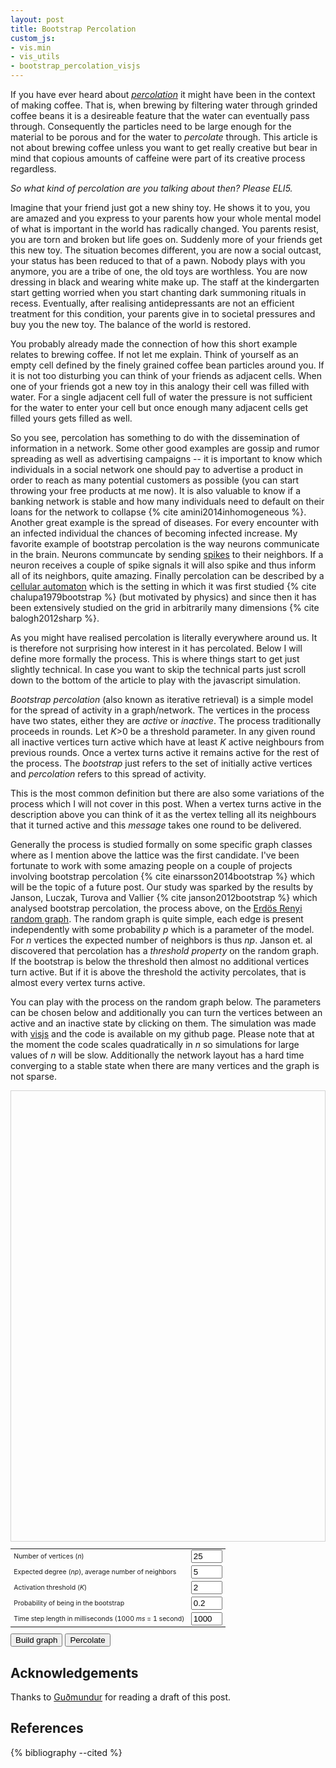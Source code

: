 ```yaml
---
layout: post
title: Bootstrap Percolation
custom_js:
- vis.min
- vis_utils
- bootstrap_percolation_visjs
---
```

If you have ever heard about
*[percolation](https://en.wikipedia.org/wiki/Percolation "Percolation on
Wikipedia")* it might have been in the context of making coffee. That
is, when brewing by filtering water through grinded coffee beans it is a
desireable feature that the water can eventually pass through.
Consequently the particles need to be large enough for the material to
be porous and for the water to *percolate* through. This article is not
about brewing coffee unless you want to get really creative but bear in
mind that copious amounts of caffeine were part of its creative process
regardless.

*So what kind of percolation are you talking about then? Please ELI5.*

Imagine that your friend just got a new shiny toy. He shows it to you,
you are amazed and you express to your parents how your whole mental
model of what is important in the world has radically changed. You
parents resist, you are torn and broken but life goes on. Suddenly more
of your friends get this new toy. The situation becomes different, you
are now a social outcast, your status has been reduced to that of a
pawn. Nobody plays with you anymore, you are a tribe of one, the old
toys are worthless. You are now dressing in black and wearing white make
up. The staff at the kindergarten start getting worried when you start
chanting dark summoning rituals in recess. Eventually, after realising
antidepressants are not an efficient treatment for this condition, your
parents give in to societal pressures and buy you the new toy. The
balance of the world is restored.

You probably already made the connection of how this short example
relates to brewing coffee. If not let me explain. Think of yourself as
an empty cell defined by the finely grained coffee bean particles around
you. If it is not too disturbing you can think of your friends as
adjacent cells. When one of your friends got a new toy in this analogy
their cell was filled with water. For a single adjacent cell full of
water the pressure is not sufficient for the water to enter your cell
but once enough many adjacent cells get filled yours gets filled as
well.

So you see, percolation has something to do with the dissemination of
information in a network. Some other good examples are gossip and rumor
spreading as well as advertising campaigns -- it is important to know
which individuals in a social network one should pay to advertise a
product in order to reach as many potential customers as possible (you
can start throwing your free products at me now). It is also valuable to
know if a banking network is stable and how many individuals need to
default on their loans for the network to collapse {% cite
amini2014inhomogeneous %}. Another great example is the spread of
diseases. For every encounter with an infected individual the chances
of becoming infected increase. My favorite example of bootstrap
percolation is the way neurons communicate in the brain. Neurons
communcate by sending
[spikes](https://en.wikipedia.org/wiki/Neural_coding) to their
neighbors. If a neuron receives a couple of spike signals it will also
spike and thus inform all of its neighbors, quite amazing. Finally
percolation can be described by a [cellular
automaton](https://en.wikipedia.org/wiki/Cellular_automaton) which is
the setting in which it was first studied {% cite chalupa1979bootstrap
%} (but motivated by physics) and since then it has been extensively
studied on the grid in arbitrarily many dimensions {% cite
balogh2012sharp %}.

As you might have realised percolation is literally everywhere around
us. It is therefore not surprising how interest in it has percolated.
Below I will define more formally the process. This is where things
start to get just slightly technical. In case you want to skip the
technical parts just scroll down to the bottom of the article to play
with the javascript simulation.

*Bootstrap percolation* (also known as iterative retrieval) is a simple
model for the spread of activity in a graph/network. The vertices in the
process have two states, either they are *active* or *inactive*. The
process traditionally proceeds in rounds. Let *K*>0 be a threshold
parameter. In any given round all inactive vertices turn active which
have at least *K* active neighbours from previous rounds. Once a vertex
turns active it remains active for the rest of the process. The
*bootstrap* just refers to the set of initially active vertices and
*percolation* refers to this spread of activity.

This is the most common definition but there are also some variations of
the process which I will not cover in this post. When a vertex turns
active in the description above you can think of it as the vertex
telling all its neighbours that it turned active and this *message*
takes one round to be delivered.

Generally the process is studied formally on some specific graph classes
where as I mention above the lattice was the first candidate. I've been
fortunate to work with some amazing people on a couple of projects
involving bootstrap percolation {% cite einarsson2014bootstrap %} which
will be the topic of a future post. Our study was sparked by the results
by Janson, Luczak, Turova and Vallier {% cite janson2012bootstrap %}
which analysed bootstrap percolation, the process above, on the [Erdös
Renyi random graph](https://en.wikipedia.org/wiki/Erdős–Rényi_model).
The random graph is quite simple, each edge is present independently
with some probability *p* which is a parameter of the model. For *n*
vertices the expected number of neighbors is thus *np*. Janson et. al
discovered that percolation has a *threshold property* on the random
graph. If the bootstrap is below the threshold then almost no additional
vertices turn active. But if it is above the threshold the activity
percolates, that is almost every vertex turns active.

You can play with the process on the random graph below. The parameters
can be chosen below and additionally you can turn the vertices between
an active and an inactive state by clicking on them. The simulation was
made with [visjs](http://visjs.org) and the code is available on my
github page. Please note that at the moment the code scales
quadratically in *n* so simulations for large values of *n* will be
slow. Additionally the network layout has a hard time converging to a
stable state when there are many vertices and the graph is not sparse.

<div id="mynetwork" style="max-width: 720px; height: 720px;border: 1px solid lightgray;"></div>

<form onsubmit="draw(); return false;" style="margin-bottom:20px">
<table style="max-width: 720px; font-size:75%; margin-bottom:10px">
<tr>
  <td>
  <label for="nodeCount">Number of vertices (<i>n</i>)</label>
  </td>
  <td>
    <input id="nodeCount" type="text" value="25" style="width: 50px;">
  </td>
</tr>
<tr>
  <td>
  <label for="nNeighbours">Expected degree (<i>np</i>), average number
  of neighbors</label>
  </td>
  <td>
    <input id="nNeighbours" type="text" value="5" style="width: 50px;">
  </td>
</tr>
<tr>
  <td>
  <label for="kPerc">Activation threshold (<i>K</i>)</label>
  </td>
  <td>
    <input id="kPerc" type="text" value="2" style="width: 50px;">
  </td>
</tr>
<tr>
  <td>
  <label for="pBootstrap">Probability of being in the bootstrap</label>
  </td>
  <td>
    <input id="pBootstrap" type="text" value="0.2" style="width: 50px;">
  </td>
</tr>
<tr>
  <td>
  <label for="timeStep">Time step length in milliseconds (1000 <i>ms</i> = 1 second)</label>
  </td>
  <td>
    <input id="timeStep" type="text" value="1000" style="width: 50px;">
  </td>
</tr>
</table>
  <input type="button" value="Build graph" onclick="draw()">
  <input type="button" value="Percolate" onclick="percolate()">
</form>

<p class="message" id="message" style="visibility:hidden;">

</p>

## Acknowledgements
Thanks to [Guðmundur](http://www2.compute.dtu.dk/~guei/) for reading a
draft of this post.

## References

{% bibliography --cited %}

